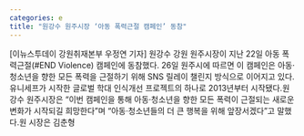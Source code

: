```yaml
---
categories: e
title: "원강수 원주시장 ‘아동 폭력근절 캠페인’ 동참"
---
```

[이뉴스투데이 강원취재본부 우정연 기자] 원강수 강원 원주시장이 지난 22일 아동 폭력근절(#END Violence) 캠페인에 동참했다. 26일 원주시에 따르면 이 캠페인은 아동·청소년을 향한 모든 폭력을 근절하기 위해 SNS 릴레이 챌린지 방식으로 이어지고 있다.유니세프가 시작한 글로벌 학대 인식개선 프로젝트의 하나로 2013년부터 시작됐다.원강수 원주시장은 “이번 캠페인을 통해 아동‧청소년을 향한 모든 폭력이 근절되는 새로운 변화가 시작되길 희망한다”며 “아동‧청소년들의 더 큰 행복을 위해 앞장서겠다”고 말했다.원 시장은 김춘형